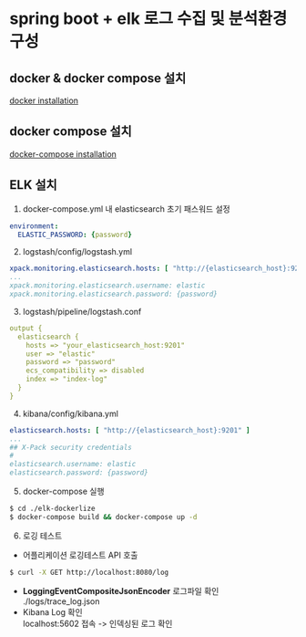 # spring boot + elk 로그 수집 및 분석환경 구성

## docker & docker compose 설치
[docker installation](https://docs.docker.com/engine/install/)

## docker compose 설치
[docker-compose installation](https://docs.docker.com/compose/install/)

## ELK 설치
1. docker-compose.yml 내 elasticsearch 초기 패스워드 설정
```yml
environment:
  ELASTIC_PASSWORD: {password}
```

2. logstash/config/logstash.yml
```yml
xpack.monitoring.elasticsearch.hosts: [ "http://{elasticsearch_host}:9201" ]
...
xpack.monitoring.elasticsearch.username: elastic
xpack.monitoring.elasticsearch.password: {password}
```

3. logstash/pipeline/logstash.conf
```yml
output {
  elasticsearch {
    hosts => "your_elasticsearch_host:9201"
    user => "elastic"
    password => "password"
    ecs_compatibility => disabled
    index => "index-log"
  }
}
```

4. kibana/config/kibana.yml
```yml
elasticsearch.hosts: [ "http://{elasticsearch_host}:9201" ]
...
## X-Pack security credentials
#
elasticsearch.username: elastic
elasticsearch.password: {password}
```

5. docker-compose 실행
```bash
$ cd ./elk-dockerlize
$ docker-compose build && docker-compose up -d
```

6. 로깅 테스트
- 어플리케이션 로깅테스트 API 호출
```bash
$ curl -X GET http://localhost:8080/log
```
- **LoggingEventCompositeJsonEncoder** 로그파일 확인  
  ./logs/trace_log.json
- Kibana Log 확인  
  localhost:5602 접속 -> 인덱싱된 로그 확인